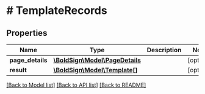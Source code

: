 # # TemplateRecords

## Properties

Name | Type | Description | Notes
------------ | ------------- | ------------- | -------------
**page_details** | [**\BoldSign\Model\PageDetails**](PageDetails.md) |  | [optional]
**result** | [**\BoldSign\Model\Template[]**](Template.md) |  | [optional]

[[Back to Model list]](../../README.md#models) [[Back to API list]](../../README.md#endpoints) [[Back to README]](../../README.md)
